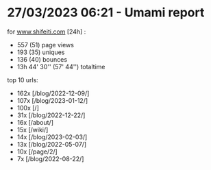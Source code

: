 # 27/03/2023 06:21 - Umami report
for www.shifeiti.com [24h] :

 - 557 (51) page views
 - 193 (35) uniques
 - 136 (40) bounces
 - 13h 44' 30'' (57' 44'') totaltime


top 10 urls:
 - 162x [/blog/2022-12-09/]
 - 107x [/blog/2023-01-12/]
 - 100x [/]
 - 31x [/blog/2022-12-22/]
 - 16x [/about/]
 - 15x [/wiki/]
 - 14x [/blog/2023-02-03/]
 - 13x [/blog/2022-05-07/]
 - 10x [/page/2/]
 - 7x [/blog/2022-08-22/]


